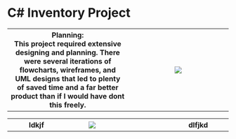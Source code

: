 <h1 align="left">C# Inventory Project</h1>

<table>
  <th width="500">
   Planning: <br>
    This project required extensive designing and planning. There were several iterations of flowcharts, wireframes, and UML designs that led to plenty of saved time and a far better product than if I would have dont this freely.
  </th>
  <th width="500">
    <img src="https://github.com/phollenback/Skills-Overview/assets/145724342/f47173a8-5d1e-48e7-9b19-a42a2abf8116">
  </th>
</table>
<table>
  <th width="250">
    ldkjf
  </th>
   <th width="250">
    <img src="https://github.com/phollenback/Skills-Overview/assets/145724342/570e31b0-9d93-476f-b187-986d6d8fdd8e">
  </th>
   <th width="250">
    <img src="">
  </th>
   <th width="250">
    dlfjkd
  </th>
</table>

